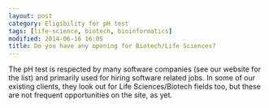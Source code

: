 ```yaml
---
layout: post
category: Eligibility for pH test
tags: [life-science, biotech, bioinformatics]
modified: 2014-06-16 16:05
title: Do you have any opening for Biotech/Life Sciences?
---
```




The pH test is respected by many software companies (see our website for the list) and primarily used for hiring software related jobs. In some of our existing clients, they look out for Life Sciences/Biotech fields too, but these are not frequent opportunities on the site, as yet.

